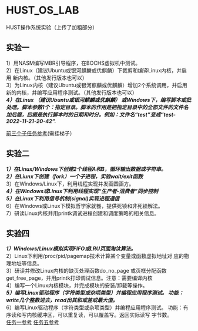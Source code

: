 # HUST_OS_LAB
HUST操作系统实验（上传了加粗部分）
## 实验一
1）用NASM编写MBR引导程序，在BOCHS虚拟机中测试。  
2）在Linux（建议Ubuntu或银河麒麟或优麒麟）下裁剪和编译Linux内核，并启用
新内核。（其他发行版本也可以）  
3）为Linux内核（建议Ubuntu或银河麒麟或优麒麟）增加2个系统调用，并启用
新的内核，并编写应用程序测试。（其他发行版本也可以）  
***4）在Linux （建议Ubuntu或银河麒麟或优麒麟） 或Windows下，编写脚本或批
处理。脚本参数1个：指定目录。脚本的作用是把指定目录中的全部文件的文件名
加后缀，后缀是执行脚本时的日期和时分。例如：文件名“test”变成“test-
2022-11-21-20-42”.***  

[前三个子任务参考](https://ziyikee-github-io.vercel.app/2021/11/25/OS%E5%AE%9E%E9%AA%8C%E6%9C%80%E7%BB%88%E7%89%88/#HUST%E6%93%8D%E4%BD%9C%E7%B3%BB%E7%BB%9F%E5%AE%9E%E9%AA%8C%E4%B8%80)(需挂梯子）
## 实验二
***1）在Linux/Windows下创建2个线程A和B，循环输出数据或字符串。  
2）在Liunx下创建（fork）一个子进程，实验wait/exit函数***  
3）在Windows/Linux下，利用线程实现并发画圆画方。   
***4）在Windows或Linux下利用线程实现“生产者-消费者”同步控制  
5）在Linux下利用信号机制(signal)实现进程通信***  
6）在Windows或Linux下模拟哲学家就餐，提供死锁和非死锁解法。  
7）研读Linux内核并用printk调试进程创建和调度策略的相关信息。  
## 实验四
***1）Windows/Linux模拟实现FIFO或LRU页面淘汰算法。***  
2）Linux下利用/proc/pid/pagemap技术计算某个变量或函数虚拟地址对
应的物理地址等信息。  
3）研读并修改Linux内核的缺页处理函数do_no_page 或页框分配函数
get_free_page，并用printk打印调试信息。注意：需要编译内核  
4）编写一个Linux内核模块，并完成模块的安装/卸载等操作。  
***5）编写Linux驱动程序（字符类型或杂项类型）并编程应用程序测试。
功能：write几个整数进去，read出其和或差或最大值。***  
6）编写Linux驱动程序（字符类型或杂项类型）并编程应用程序测试。
功能：有序读和写内核缓冲区，可以重复读，可以覆盖写。返回实际读写
字节数。  
[任务一参考](https://blog.csdn.net/qq_45740212/article/details/113366246)
[任务五参考](https://blog.csdn.net/hanp_linux/article/details/90474432)
